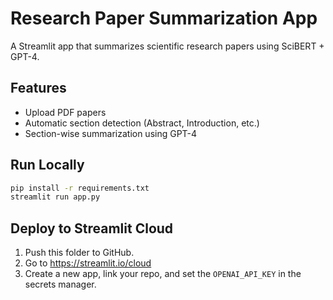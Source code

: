 # Research Paper Summarization App

A Streamlit app that summarizes scientific research papers using SciBERT + GPT-4.

## Features

- Upload PDF papers
- Automatic section detection (Abstract, Introduction, etc.)
- Section-wise summarization using GPT-4

## Run Locally

```bash
pip install -r requirements.txt
streamlit run app.py
```

## Deploy to Streamlit Cloud

1. Push this folder to GitHub.
2. Go to https://streamlit.io/cloud
3. Create a new app, link your repo, and set the `OPENAI_API_KEY` in the secrets manager.